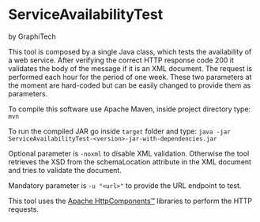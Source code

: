 # ServiceAvailabilityTest
by GraphiTech

This tool is composed by a single Java class, which tests the availability of a web service. After verifying the correct HTTP response code 200 it validates the body of the message if it is an XML document. The request is performed each hour for the period of one week. These two parameters at the moment are hard-coded but can be easily changed to provide them as parameters.

To compile this software use Apache Maven, inside project directory type: `mvn`

To run the compiled JAR go inside `target` folder and type: `java -jar ServiceAvailabilityTest-<version>-jar-with-dependencies.jar`

Optional parameter is `-noxml` to disable XML validation.
Otherwise the tool retrieves the XSD from the schemaLocation attribute in the XML document and tries to validate the document.

Mandatory parameter is `-u "<url>"` to provide the URL endpoint to test.

This tool uses the [Apache HttpComponents™](https://hc.apache.org/) libraries to perform the HTTP requests.
